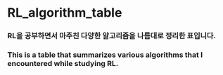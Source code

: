 # RL_algorithm_table
### RL을 공부하면서 마주친 다양한 알고리즘을 나름대로 정리한 표입니다.
### This is a table that summarizes various algorithms that I encountered while studying RL.
